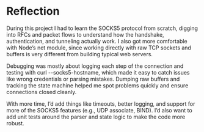 # Reflection

During this project I had to learn the SOCKS5 protocol from scratch, digging into RFCs and packet flows to understand how the handshake, authentication, and tunneling actually work. I also got more comfortable with Node’s net module, since working directly with raw TCP sockets and buffers is very different from building typical web servers.

Debugging was mostly about logging each step of the connection and testing with curl --socks5-hostname, which made it easy to catch issues like wrong credentials or parsing mistakes. Dumping raw buffers and tracking the state machine helped me spot problems quickly and ensure connections closed cleanly.

With more time, I’d add things like timeouts, better logging, and support for more of the SOCKS5 features (e.g., UDP associate, BIND). I’d also want to add unit tests around the parser and state logic to make the code more robust.
